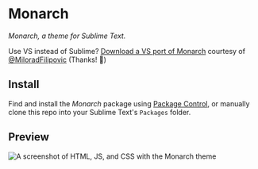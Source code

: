 Monarch
=======
*Monarch, a theme for Sublime Text.*

Use VS instead of Sublime? [Download a VS port of Monarch](https://ericmagnuson.me/files/monarch_vs_code.zip) courtesy of [@MiloradFilipovic](https://github.com/MiloradFilipovic) (Thanks! 🍻)

## Install

Find and install the *Monarch* package using [Package Control](https://sublime.wbond.net), or manually clone this repo into your Sublime Text's `Packages` folder.

## Preview
![A screenshot of HTML, JS, and CSS with the Monarch theme](http://ericmagnuson.me/i/14qeu_20130916_003619.png "HTML, JS, and CSS samples")
